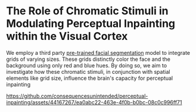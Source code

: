 # The Role of Chromatic Stimuli in Modulating Perceptual Inpainting within the Visual Cortex

We employ a third party [pre-trained facial segmentation](https://github.com/zllrunning/face-parsing.PyTorch) model to integrate grids of varying sizes. These grids distinctly color the face and the background using only red and blue hues. By doing so, we aim to investigate how these chromatic stimuli, in conjunction with spatial elements like grid size, influence the brain's capacity for perceptual inpainting



https://github.com/consequencesunintended/perceptual-inpainting/assets/44167267/ea0abc22-463e-4f0b-b0bc-08c0c996ff71

